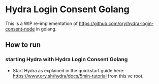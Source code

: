 # Hydra Login Consent Golang

This is a WIP re-implementation of https://github.com/ory/hydra-login-consent-node in golang. 

## How to run

### starting Hydra with Hydra Login Consent Golang
- Start Hydra as explained in the quickstart guide here: https://www.ory.sh/hydra/docs/5min-tutorial from this vc root.
